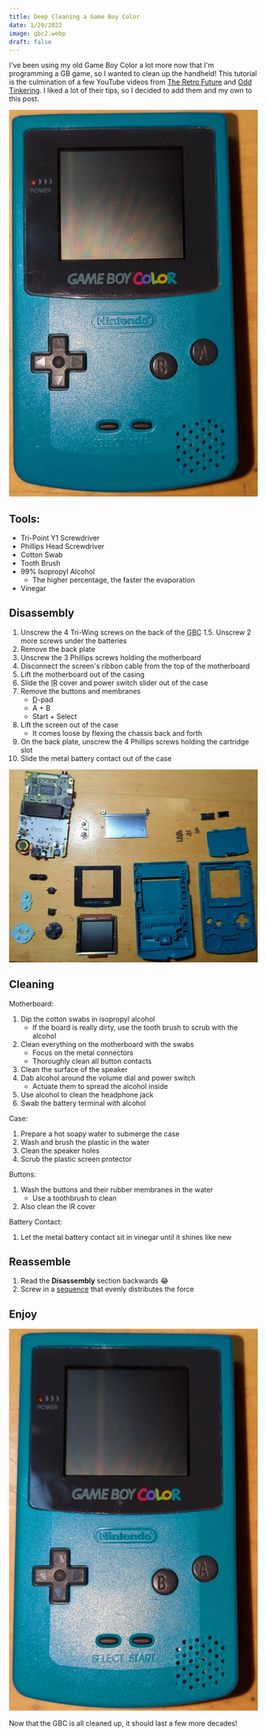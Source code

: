```yaml
---
title: Deep Cleaning a Game Boy Color
date: 1/20/2022
image: gbc2.webp
draft: false
---
```


I've been using my old Game Boy Color a lot more now that I'm programming a GB game, so I wanted to clean up the handheld! This tutorial is the culmination of a few YouTube videos from [The Retro Future](https://youtu.be/fZ__K0QotW8) and [Odd Tinkering](https://youtu.be/2BmGMi0IEx4). I liked a lot of their tips, so I decided to add them and my own to this post.

![GBC Before Cleaning](images/gbc1.webp)

## Tools:

- Tri-Point Y1 Screwdriver
- Phillips Head Screwdriver
- Cotton Swab
- Tooth Brush
- 99% Isopropyl Alcohol
  - The higher percentage, the faster the evaporation
- Vinegar

## Disassembly

1. Unscrew the 4 Tri-Wing screws on the back of the <abbr title="Game Boy Color">GBC</abbr>
   1.5. Unscrew 2 more screws under the batteries
2. Remove the back plate
3. Unscrew the 3 Phillips screws holding the motherboard
4. Disconnect the screen's ribbon cable from the top of the motherboard
5. Lift the motherboard out of the casing
6. Slide the <abbr title="Infrared Radiation">IR</abbr> cover and power switch slider out of the case
7. Remove the buttons and membranes
   - <abbr title="Directional">D</abbr>-pad
   - A + B
   - Start + Select
8. Lift the screen out of the case
   - It comes loose by flexing the chassis back and forth
9. On the back plate, unscrew the 4 Phillips screws holding the cartridge slot
10. Slide the metal battery contact out of the case

![Disassembled GBC](images/gbc2.webp)

## Cleaning

Motherboard:

1. Dip the cotton swabs in isopropyl alcohol
   - If the board is really dirty, use the tooth brush to scrub with the alcohol
2. Clean everything on the motherboard with the swabs
   - Focus on the metal connectors
   - Thoroughly clean all button contacts
3. Clean the surface of the speaker
4. Dab alcohol around the volume dial and power switch
   - Actuate them to spread the alcohol inside
5. Use alcohol to clean the headphone jack
6. Swab the battery terminal with alcohol

Case:

1. Prepare a hot soapy water to submerge the case
2. Wash and brush the plastic in the water
3. Clean the speaker holes
4. Scrub the plastic screen protector

Buttons:

1. Wash the buttons and their rubber membranes in the water
   - Use a toothbrush to clean
2. Also clean the IR cover

Battery Contact:

1.  Let the metal battery contact sit in vinegar until it shines like new

## Reassemble

1. Read the **Disassembly** section backwards 😂
2. Screw in a [sequence](https://www.boltscience.com/pages/tsequence.htm) that evenly distributes the force

## Enjoy

![GBC After Cleaning](images/gbc3.webp)

Now that the GBC is all cleaned up, it should last a few more decades!
